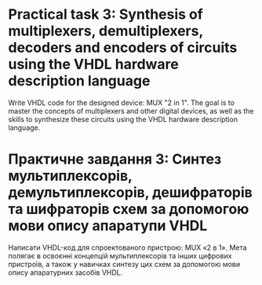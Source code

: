 # Practical task 3: Synthesis of multiplexers, demultiplexers, decoders and encoders of circuits using the VHDL hardware description language

Write VHDL code for the designed device: MUX "2 in 1". The goal is to master the concepts of multiplexers and other
digital devices, as well as the skills to synthesize these circuits using the VHDL hardware description language.

# Практичне завдання 3: Синтез мультиплексорів, демультиплексорів, дешифраторів та шифраторів схем за допомогою мови опису апаратупи VHDL

Написати VHDL-код для спроектованого пристрою: MUX «2 в 1». Мета полягає в освоєнні концепцій мультиплексорів та інших
цифрових пристроїв, а також у навичках синтезу цих схем за допомогою мови опису апаратурних засобів VHDL.
